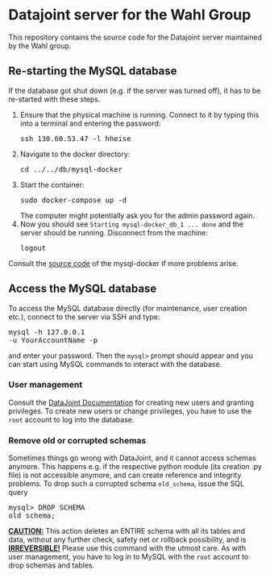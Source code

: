 # Datajoint server for the Wahl Group

This repository contains the source code for the Datajoint server maintained by the Wahl group.

## Re-starting the MySQL database

If the database got shut down (e.g. if the server was turned off), it has to be re-started with these steps.

<ol>
  <li>Ensure that the physical machine is running. Connect to it by typing this into a terminal and entering the password:
        <pre>ssh 130.60.53.47 -l hheise</pre> </li>
  <li>Navigate to the docker directory:
        <pre>cd ../../db/mysql-docker</pre></li>
  <li>Start the container:
        <pre>sudo docker-compose up -d</pre>
      The computer might potentially ask you for the admin password again.</li>
  <li>Now you should see <code>Starting mysql-docker_db_1 ... done</code> and the server should be running. Disconnect from the machine:
        <pre>logout</pre></li>        
</ol>

 Consult the <a href="https://github.com/datajoint/mysql-docker">source code</a> of the mysql-docker if more problems arise.


## Access the MySQL database

To access the MySQL database directly (for maintenance, user creation etc.), connect to the server via SSH and type: <pre>mysql -h 127.0.0.1 -u YourAccountName -p</pre> and enter your password. Then the <code>mysql></code> prompt should appear and you can start using MySQL commands to interact with the database.

### User management
Consult the <a href="https://docs.datajoint.io/matlab/v3.4/admin/3-accounts.html">DataJoint Documentation</a> for creating new users and granting privileges. To create new users or change privileges, you have to use the <code>root</code> account to log into the database.

### Remove old or corrupted schemas
Sometimes things go wrong with DataJoint, and it cannot access schemas anymore. This happens e.g. if the respective python module (its creation .py file) is not accessible anymore, and can create reference and integrity problems. To drop such a corrupted schema <code>old_schema</code>, issue the SQL query <pre>mysql> DROP SCHEMA old_schema;</pre> <u><b>CAUTION:</b></u> This action deletes an ENTIRE schema with all its tables and data, without any further check, safety net or rollback possibility, and is <b><u>IRREVERSIBLE!</u></b> Please use this command with the utmost care. As with user management, you have to log in to MySQL with the <code>root</code> account to drop schemas and tables.
